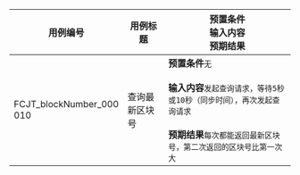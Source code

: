 |用例编号|用例标题|预置条件<br>输入内容<br>预期结果|
|----------------|----------------|----------------|
|<a name="FCJT_blockNumber_000010"></a>FCJT_blockNumber_000<br>010|查询最新区块号|**预置条件**`无`<br><br>**输入内容**`发起查询请求，等待5秒或10秒（同步时间），再次发起查询请求`<br><br>**预期结果**`每次都能返回最新区块号，第二次返回的区块号比第一次大`|
